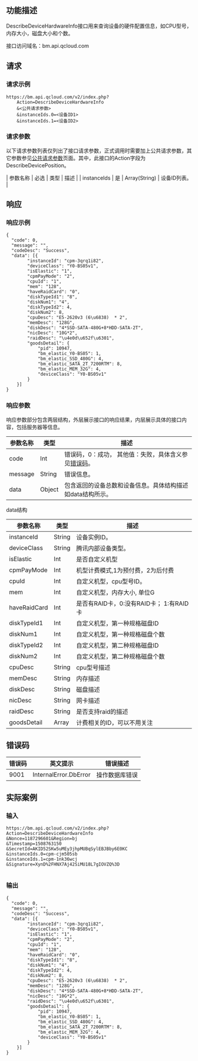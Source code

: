 ## 功能描述

DescribeDeviceHardwareInfo接口用来查询设备的硬件配置信息，如CPU型号，内存大小，磁盘大小和个数。

接口访问域名：bm.api.qcloud.com


## 请求

### 请求示例
```
https://bm.api.qcloud.com/v2/index.php?
	Action=DescribeDeviceHardwareInfo
	&<公共请求参数>	
	&instanceIds.0=<设备ID1>
	&instanceIds.1=<设备ID2>
```

### 请求参数

以下请求参数列表仅列出了接口请求参数，正式调用时需要加上公共请求参数，其它参数参见[公共请求参数](/doc/api/456/6718)页面。其中，此接口的Action字段为DescribeDevicePosition。

| 参数名称        | 必选   | 类型            | 描述                |
| instanceIds | 是    | Array(String) | 设备ID列表。           |


## 响应

### 响应示例
```
{
  "code": 0,
  "message": "",
  "codeDesc": "Success",
  "data": [{
		"instanceId": "cpm-3qrq1i82",
		"deviceClass": "Y0-BS05v1",
		"isElastic": "1",
		"cpmPayMode": "2",
		"cpuId": "1",
		"mem": "128",
		"haveRaidCard": "0",
		"diskTypeId1": "8",
		"diskNum1": "4",
		"diskTypeId2": 4,
		"diskNum2": 8,
		"cpuDesc": "E5-2620v3 (6\u6838)  * 2",
		"memDesc": "128G",
		"diskDesc": "4*SSD-SATA-480G+8*HDD-SATA-2T",
		"nicDesc": "10G*2",
		"raidDesc": "\u4e0d\u652f\u6301",
		"goodsDetail": {
			"pid": 10947,
			"bm_elastic_Y0-BS05": 1,
			"bm_elastic_SSD_480G": 4,
			"bm_elastic_SATA_2T_7200RTM": 8,
			"bm_elastic_MEM_32G": 4,
			"deviceClass": "Y0-BS05v1"
		}
	}]
}
```

### 响应参数
响应参数部分包含两层结构，外层展示接口的响应结果，内层展示具体的接口内容，包括服务器等信息。

| 参数名称    | 类型     | 描述                                       |
| ------- | ------ | ---------------------------------------- |
| code    | Int    | 错误码，0：成功， 其他值：失败，具体含义参见[错误码](/doc/api/456/6725)。 |
| message | String | 错误信息。                                    |
| data    | Object | 包含返回的设备总数和设备信息。具体结构描述如data结构所示。          |

data结构

| 参数名称       | 类型            | 描述                                    |
| ---------- | ------------- | ------------------------------------- |
| instanceId   | String           | 设备实例ID。                       |
| deviceClass | String | 腾讯内部设备类型。 |
| isElastic | Int | 是否自定义机型 |
| cpmPayMode | Int | 机型计费模式,1为预付费，2为后付费 |
| cpuId | Int | 自定义机型，cpu型号ID。 |
| mem | Int | 自定义机型，内存大小, 单位G |
| haveRaidCard | Int | 是否有RAID卡，0:没有RAID卡； 1:有RAID卡 |
| diskTypeId1 | Int | 自定义机型，第一种规格磁盘ID |
| diskNum1 | Int | 自定义机型，第一种规格磁盘个数 |
| diskTypeId2 | Int | 自定义机型，第二种规格磁盘ID |
| diskNum2 | Int | 自定义机型，第二种规格磁盘个数 |
| cpuDesc | String | cpu型号描述 |
| memDesc | String | 内存描述 |
| diskDesc | String | 磁盘描述 |
| nicDesc | String | 网卡描述 |
| raidDesc | String | 是否支持raid的描述 |
|goodsDetail| Array | 计费相关的ID，可以不用关注|


## 错误码

| 错误码  | 英文提示                  | 错误描述    |
| ---- | --------------------- | ------- |
| 9001 | InternalError.DbError | 操作数据库错误 |


## 实际案例

### 输入

```
https://bm.api.qcloud.com/v2/index.php?
Action=DescribeDeviceHardwareInfo
&Nonce=1187296601&Region=bj
&Timestamp=1508763150
&SecretId=AKID52SKw5uMEy3jhpMUBqSylEBJBby6E0KC
&instanceIds.0=cpm-cjm505sb
&instanceIds.1=cpm-1nk36wcj
&Signature=XynD%2FHNX7Aj42SiMU18L7gIOVZQ%3D
	
```

### 输出

```
{
  "code": 0,
  "message": "",
  "codeDesc": "Success",
  "data": [{
		"instanceId": "cpm-3qrq1i82",
		"deviceClass": "Y0-BS05v1",
		"isElastic": "1",
		"cpmPayMode": "2",
		"cpuId": "1",
		"mem": "128",
		"haveRaidCard": "0",
		"diskTypeId1": "8",
		"diskNum1": "4",
		"diskTypeId2": 4,
		"diskNum2": 8,
		"cpuDesc": "E5-2620v3 (6\u6838)  * 2",
		"memDesc": "128G",
		"diskDesc": "4*SSD-SATA-480G+8*HDD-SATA-2T",
		"nicDesc": "10G*2",
		"raidDesc": "\u4e0d\u652f\u6301",
		"goodsDetail": {
			"pid": 10947,
			"bm_elastic_Y0-BS05": 1,
			"bm_elastic_SSD_480G": 4,
			"bm_elastic_SATA_2T_7200RTM": 8,
			"bm_elastic_MEM_32G": 4,
			"deviceClass": "Y0-BS05v1"
		}
	}]
}
```